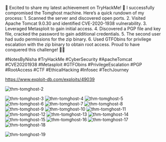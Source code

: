 
🚀 Excited to share my latest achievement on TryHackMe! 🎉
I successfully compromised the Tomghost machine. Here’s a quick rundown of my process:
	1. Scanned the server and discovered open ports.
	2. Visited Apache Tomcat 9.0.30 and identified CVE-2020-1938 vulnerability.
	3. Leveraged Metasploit to gain initial access.
	4. Discovered a PGP file and key file, cracked the password to gain additional credentials.
	5. The second user had sudo permissions for the zip binary.
	6. Used GTFObins for privilege escalation with the zip binary to obtain root access.
Proud to have conquered this challenge! 🏅💪

#NotesByNisha #TryHackMe #CyberSecurity #ApacheTomcat #CVE20201938 #Metasploit #GTFObins #PrivilegeEscalation #PGP #RootAccess #CTF #EthicalHacking #Infosec #TechJourney 




https://www.exploit-db.com/exploits/49039



![thm-tomghost-2](https://github.com/user-attachments/assets/c08e2da8-a56d-48f3-bcc7-f12b1116cfb8)


![thm-tomghost-3](https://github.com/user-attachments/assets/421f7282-76e4-4104-920c-4d0e8eabe1b8)
![thm-tomghost-4](https://github.com/user-attachments/assets/f5dd7a0b-7f60-40b4-b3f0-e2d5475b63b1)
![thm-tomghost-5](https://github.com/user-attachments/assets/cc38fc1b-aea7-4218-946a-ef18deaaaa43)
![thm-tomghost-6](https://github.com/user-attachments/assets/ecfddeca-6aa8-4d7a-a55e-8a32de020132)
![thm-tomghost-7](https://github.com/user-attachments/assets/5e07d2f8-d0f2-4f80-85a4-cb1acc240ba8)
![thm-tomghost-8](https://github.com/user-attachments/assets/ffbb9260-2b3e-4516-b147-d60ec2a006e6)
![thm-tomghost-9](https://github.com/user-attachments/assets/e4282644-04be-4f22-bc44-dabd21c3a2b8)
![thm-tomghost-10](https://github.com/user-attachments/assets/86e623b9-93bc-4b1c-87f9-03fe84084d6e)
![thm-tomghost-11](https://github.com/user-attachments/assets/4a5474dd-9bc2-42d1-9b2e-940e5fd00090)
![thm-tomghost-12](https://github.com/user-attachments/assets/b7183652-485f-4ae8-a5b1-6ccc41ac8912)
![thm-tomghost-13](https://github.com/user-attachments/assets/2b5af5f2-d6a5-46a8-8845-690adcaae170)
![thm-tomghost-14](https://github.com/user-attachments/assets/4322e48b-92ad-443a-93ac-054cc5229e25)
![thm-tomghost-15](https://github.com/user-attachments/assets/a5f0c96e-9fac-4a5a-995b-5aca35c2acf7)
![thm-tomghost-16](https://github.com/user-attachments/assets/fbe6685a-c77f-43e3-9d3d-b1e527000c11)
![thm-tomghost-17](https://github.com/user-attachments/assets/f2fbf019-e85e-43c2-a36b-914c48b7a906)
![thm-tomghost-18](https://github.com/user-attachments/assets/810e100e-a0cb-4a75-9d37-d79ea21d52d2)

![thm-tomghost-19](https://github.com/user-attachments/assets/d261ebfe-fc7d-4b48-9195-071df5a6338b)












